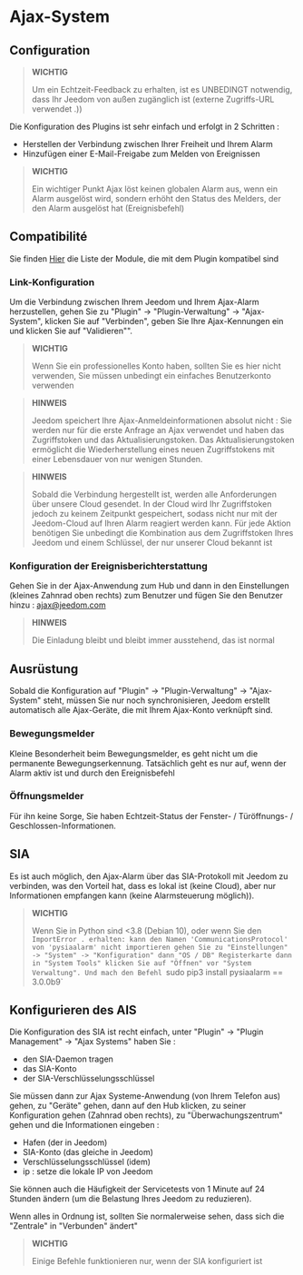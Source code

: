 # Ajax-System

## Configuration

>**WICHTIG**
>
>Um ein Echtzeit-Feedback zu erhalten, ist es UNBEDINGT notwendig, dass Ihr Jeedom von außen zugänglich ist (externe Zugriffs-URL verwendet .))

Die Konfiguration des Plugins ist sehr einfach und erfolgt in 2 Schritten : 

- Herstellen der Verbindung zwischen Ihrer Freiheit und Ihrem Alarm
- Hinzufügen einer E-Mail-Freigabe zum Melden von Ereignissen  

>**WICHTIG**
>
>Ein wichtiger Punkt Ajax löst keinen globalen Alarm aus, wenn ein Alarm ausgelöst wird, sondern erhöht den Status des Melders, der den Alarm ausgelöst hat (Ereignisbefehl)

## Compatibilité

Sie finden [Hier](https://compatibility.jeedom.com/index.php?v=d&p=home&plugin=ajaxSystem) die Liste der Module, die mit dem Plugin kompatibel sind

### Link-Konfiguration 

Um die Verbindung zwischen Ihrem Jeedom und Ihrem Ajax-Alarm herzustellen, gehen Sie zu "Plugin" -> "Plugin-Verwaltung" -> "Ajax-System", klicken Sie auf "Verbinden", geben Sie Ihre Ajax-Kennungen ein und klicken Sie auf "Validieren"".

>**WICHTIG**
>
>Wenn Sie ein professionelles Konto haben, sollten Sie es hier nicht verwenden, Sie müssen unbedingt ein einfaches Benutzerkonto verwenden

>**HINWEIS**
>
> Jeedom speichert Ihre Ajax-Anmeldeinformationen absolut nicht : Sie werden nur für die erste Anfrage an Ajax verwendet und haben das Zugriffstoken und das Aktualisierungstoken. Das Aktualisierungstoken ermöglicht die Wiederherstellung eines neuen Zugriffstokens mit einer Lebensdauer von nur wenigen Stunden.

>**HINWEIS**
>
> Sobald die Verbindung hergestellt ist, werden alle Anforderungen über unsere Cloud gesendet. In der Cloud wird Ihr Zugriffstoken jedoch zu keinem Zeitpunkt gespeichert, sodass nicht nur mit der Jeedom-Cloud auf Ihren Alarm reagiert werden kann. Für jede Aktion benötigen Sie unbedingt die Kombination aus dem Zugriffstoken Ihres Jeedom und einem Schlüssel, der nur unserer Cloud bekannt ist 

### Konfiguration der Ereignisberichterstattung

Gehen Sie in der Ajax-Anwendung zum Hub und dann in den Einstellungen (kleines Zahnrad oben rechts) zum Benutzer und fügen Sie den Benutzer hinzu : ajax@jeedom.com

>**HINWEIS**
>
>Die Einladung bleibt und bleibt immer ausstehend, das ist normal

## Ausrüstung 

Sobald die Konfiguration auf "Plugin" -> "Plugin-Verwaltung" -> "Ajax-System" steht, müssen Sie nur noch synchronisieren, Jeedom erstellt automatisch alle Ajax-Geräte, die mit Ihrem Ajax-Konto verknüpft sind. 

### Bewegungsmelder

Kleine Besonderheit beim Bewegungsmelder, es geht nicht um die permanente Bewegungserkennung. Tatsächlich geht es nur auf, wenn der Alarm aktiv ist und durch den Ereignisbefehl

### Öffnungsmelder

Für ihn keine Sorge, Sie haben Echtzeit-Status der Fenster- / Türöffnungs- / Geschlossen-Informationen.

## SIA

Es ist auch möglich, den Ajax-Alarm über das SIA-Protokoll mit Jeedom zu verbinden, was den Vorteil hat, dass es lokal ist (keine Cloud), aber nur Informationen empfangen kann (keine Alarmsteuerung möglich)).

>**WICHTIG**
>
> Wenn Sie in Python sind <3.8 (Debian 10), oder wenn Sie den `ImportError . erhalten: kann den Namen 'CommunicationsProtocol' von 'pysiaalarm' nicht importieren gehen Sie zu "Einstellungen" -> "System" -> "Konfiguration" dann "OS / DB" Registerkarte dann in "System Tools" klicken Sie auf "Öffnen" vor "System Verwaltung". Und mach den Befehl `sudo pip3 install pysiaalarm == 3.0.0b9`

## Konfigurieren des AIS

Die Konfiguration des SIA ist recht einfach, unter "Plugin" -> "Plugin Management" -> "Ajax Systems" haben Sie : 
- den SIA-Daemon tragen
- das SIA-Konto
- der SIA-Verschlüsselungsschlüssel

Sie müssen dann zur Ajax Systeme-Anwendung (von Ihrem Telefon aus) gehen, zu "Geräte" gehen, dann auf den Hub klicken, zu seiner Konfiguration gehen (Zahnrad oben rechts), zu "Überwachungszentrum" gehen und die Informationen eingeben : 

- Hafen (der in Jeedom)
- SIA-Konto (das gleiche in Jeedom)
- Verschlüsselungsschlüssel (idem)
- ip : setze die lokale IP von Jeedom

Sie können auch die Häufigkeit der Servicetests von 1 Minute auf 24 Stunden ändern (um die Belastung Ihres Jeedom zu reduzieren).

Wenn alles in Ordnung ist, sollten Sie normalerweise sehen, dass sich die "Zentrale" in "Verbunden" ändert"

>**WICHTIG**
>
> Einige Befehle funktionieren nur, wenn der SIA konfiguriert ist
